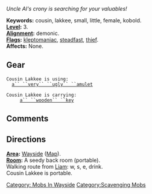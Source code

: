 *Uncle Al's crony is searching for your valuables!*

**Keywords:** cousin, lakkee, small, little, female, kobold.  
**[Level](Level "wikilink"):** 3.  
**[Alignment](Alignment "wikilink"):** demonic.  
**[Flags](:Category:_Mob_Types "wikilink"):**
[kleptomaniac](:Category:Scavenging_Mobs "wikilink"),
[steadfast](Sentinel_Mobs "wikilink"),
[thief](Thieving_Mobs "wikilink").  
**Affects:** None.  

## Gear

`Cousin Lakkee is using:`  
<worn around neck>`  `[`a`` ``very`` ``ugly`` ``amulet`](Very_Ugly_Amulet "wikilink")

`Cousin Lakkee is carrying:`  
`     `[`a`` ``wooden`` ``key`](Wooden_Key_(Wayside) "wikilink")

## Comments

## Directions

**[Area](:Category:_Areas "wikilink"):**
[Wayside](:Category:_Wayside "wikilink")
([Map](Wayside_Map "wikilink")).  
**[Room](:Category:_Rooms "wikilink"):** A seedy back room (portable).  
Walking route from [Liam](Liam "wikilink"): w, s, e, drink.  
Cousin Lakkee is portable.  

[Category: Mobs In Wayside](Category:_Mobs_In_Wayside "wikilink")
[Category:Scavenging Mobs](Category:Scavenging_Mobs "wikilink")
